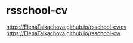 # rsschool-cv
https://ElenaTalkachova.github.io/rsschool-cv/cv
https://ElenaTalkachova.github.io/rsschool-cv/
